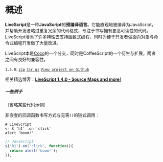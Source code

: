 # 概述

**LiveScript**是一种**JavaScript**的**预编译语言**。它能直观地被编译为JavaScript，并帮助开发者略过重复冗余的代码格式，专注于书写拥有更高可读性的代码。LiveScript增添了许多特性去支持函数式编程，同时为便于开发者做面向对象与命令式编程开发做了大量改进。

LiveScript本是[Coco](http://satyr.github.io/coco/)的一个分支，同时是CoffeeScript的一个衍生与扩展，两者之间有良好的兼容性。

`1.5.0`: [`zip`](https://github.com/gkz/LiveScript/zipball/1.5.0) [`tar.gz`](https://github.com/gkz/LiveScript/tarball/1.5.0) [`View project on Github`](https://github.com/gkz/LiveScript) 

相关精选博客：[**LiveScript 1.4.0 - Source Maps and more!**](http://livescript.net/blog/livescript-1.4.0-source-maps-more.html)

##### 一些例子

（省略某些代码示例）

非嵌套的回调函数书写方式与无需`()`的链式调用：

```livescript
# LiveScript
<- $ 'h1' .on 'click'
alert 'boom!'
```

```javascript
// JavaScript
$('h1').on('click', function(){
  return alert('boom!');
});
```

